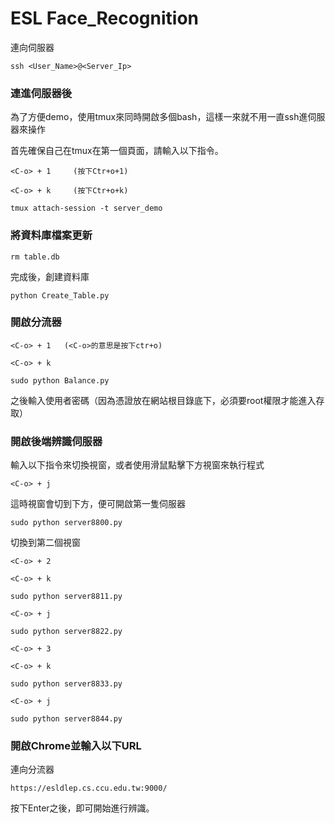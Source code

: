 # ESL Face_Recognition

連向伺服器

```
ssh <User_Name>@<Server_Ip>
```

### 連進伺服器後

為了方便demo，使用tmux來同時開啟多個bash，這樣一來就不用一直ssh進伺服器來操作

首先確保自己在tmux在第一個頁面，請輸入以下指令。

```
<C-o> + 1     (按下Ctr+o+1)
```

```
<C-o> + k     (按下Ctr+o+k)
```

```
tmux attach-session -t server_demo
```

### 將資料庫檔案更新

```
rm table.db
```

完成後，創建資料庫

```
python Create_Table.py
```

### 開啟分流器

```
<C-o> + 1   (<C-o>的意思是按下ctr+o)
```

```
<C-o> + k
```

```
sudo python Balance.py
```

之後輸入使用者密碼（因為憑證放在網站根目錄底下，必須要root權限才能進入存取）

### 開啟後端辨識伺服器

輸入以下指令來切換視窗，或者使用滑鼠點擊下方視窗來執行程式

```
<C-o> + j
```

這時視窗會切到下方，便可開啟第一隻伺服器

```
sudo python server8800.py
```

切換到第二個視窗

```
<C-o> + 2
```

```
<C-o> + k
```

```
sudo python server8811.py
```

```
<C-o> + j
```

```
sudo python server8822.py
```

```
<C-o> + 3
```

```
<C-o> + k
```

```
sudo python server8833.py
```

```
<C-o> + j
```

```
sudo python server8844.py
```
### 開啟Chrome並輸入以下URL

連向分流器

```
https://esldlep.cs.ccu.edu.tw:9000/
```

按下Enter之後，即可開始進行辨識。

